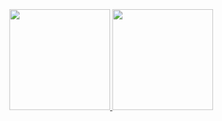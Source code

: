 <div>
  <a href="https://github.com/hts88">
  <img height="180em" src="https://github-readme-stats.vercel.app/api?username=hts88&show_icons=true&theme=dracula&include_all_commits=true&count_private=true"/>
  <img height="180em" src="https://github-readme-stats.vercel.app/api/top-langs/?username=hts88&layout=compact&langs_count=7&theme=dracula"/>
</div>
